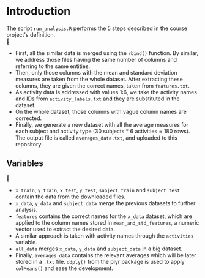 # Introduction  

 The script `run_analysis.R` performs the 5 steps described in the course project's definition.  
    
*  First, all the similar data is merged using the `rbind()` function. By similar, we address those files having the same        number of columns and referring to the same entities.  
*  Then, only those columns with the mean and standard deviation measures are taken from the whole dataset. After extracting     these columns, they are given the correct names, taken from `features.txt`.  
*  As activity data is addressed with values 1:6, we take the activity names and IDs from `activity_labels.txt` and they are     substituted in the dataset.  
*  On the whole dataset, those columns with vague column names are corrected.  
*  Finally, we generate a new dataset with all the average measures for each subject and activity type (30 subjects * 6          activities = 180 rows). The output file is called `averages_data.txt`, and uploaded to this repository.  

 ## Variables  
    
 * `x_train`, `y_train`, `x_test`, `y_test`, `subject_train` and `subject_test` contain the data from the downloaded files.  
 * `x_data`, `y_data` and `subject_data` merge the previous datasets to further analysis.  
 * `features` contains the correct names for the `x_data` dataset, which are applied to the column names stored in               `mean_and_std_features`, a numeric vector used to extract the desired data.  
 * A similar approach is taken with activity names through the `activities` variable.  
 * `all_data` merges `x_data`, `y_data` and `subject_data` in a big dataset.  
 * Finally, `averages_data` contains the relevant averages which will be later stored in a `.txt` file. `ddply()` from the       plyr package is used to apply `colMeans()` and ease the development.  
